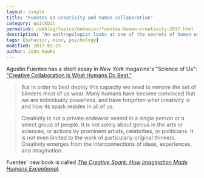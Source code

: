 ```yaml
---
layout: single
title: "Fuentes on creativity and human collaboration"
category: quickbit
permalink: /weblog/topics/behavior/fuentes-human-creativity-2017.html
description: "An anthropologist looks at one of the secrets of human evolutionary success."
tags: [behavior, mind, psychology]
modified: 2017-03-23
author: John Hawks
---
```



Agustín Fuentes has a short essay in <em>New York</em> magazine's "Science of Us": <a href="http://nymag.com/scienceofus/2017/03/how-imagination-makes-us-human.html">"Creative Collaboration Is What Humans Do Best."</a>

<blockquote>But in order to best deploy this capacity we need to remove the set of blinders most of us wear. Many humans have become convinced that we are individually powerless, and have forgotten what creativity is and how its spark resides in all of us.</blockquote>

<blockquote>Creativity is not a private endeavor vested in a single person or a select group of people. It is not solely about genius in the arts or sciences, or actions by prominent artists, celebrities, or politicians. It is not even limited to the work of particularly original thinkers. Creativity emerges from the interconnections of ideas, experiences, and imagination.</blockquote>

Fuentes' new book is called <a href="http://amzn.to/2ncysZH"><em>The Creative Spark: How Imagination Made Humans Exceptional</em></a>.
